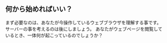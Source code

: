 ## 何から始めればいい？

まず必要なのは、あなたが今操作しているウェブブラウザを理解する事です。
サーバーの事を考えるのは後にしましょう。
あなたがウェブページを閲覧しているとき、一体何が起こっているのでしょうか？
